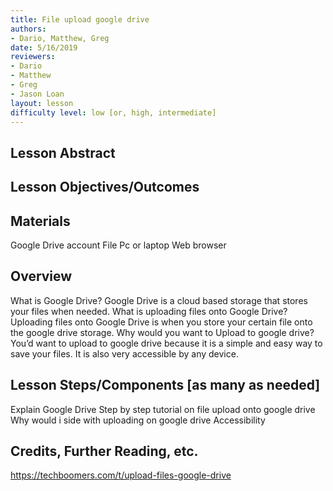 ```yaml
---
title: File upload google drive
authors:
- Dario, Matthew, Greg
date: 5/16/2019
reviewers:
- Dario
- Matthew
- Greg 
- Jason Loan
layout: lesson
difficulty level: low [or, high, intermediate]
--- 
```


## Lesson Abstract

## Lesson Objectives/Outcomes

## Materials
Google Drive account
File 
Pc or laptop
Web browser 


## Overview
What is Google Drive? Google Drive is a cloud based storage that stores your files when needed.
What is uploading files onto Google Drive? Uploading files onto Google Drive is when you store your certain file onto the google drive storage.
Why would you want to Upload to google drive? You’d want to upload to google drive because it is a simple and easy way to save your files. It is also very accessible by any device. 

## Lesson Steps/Components [as many as needed]
Explain Google Drive 
Step by step tutorial on file upload onto google drive
Why would i side with uploading on google drive
Accessibility
## Credits, Further Reading, etc.

https://techboomers.com/t/upload-files-google-drive
